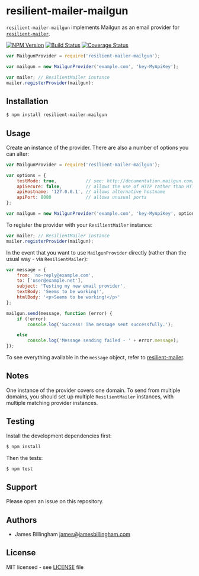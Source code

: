 # resilient-mailer-mailgun

`resilient-mailer-mailgun` implements Mailgun as an email provider for
[`resilient-mailer`](https://github.com/billinghamj/resilient-mailer).

[![NPM Version](https://img.shields.io/npm/v/resilient-mailer-mailgun.svg?style=flat)](https://www.npmjs.org/package/resilient-mailer-mailgun)
[![Build Status](https://img.shields.io/travis/billinghamj/resilient-mailer-mailgun.svg?style=flat)](https://travis-ci.org/billinghamj/resilient-mailer-mailgun)
[![Coverage Status](https://img.shields.io/coveralls/billinghamj/resilient-mailer-mailgun.svg?style=flat)](https://coveralls.io/r/billinghamj/resilient-mailer-mailgun)

```js
var MailgunProvider = require('resilient-mailer-mailgun');

var mailgun = new MailgunProvider('example.com', 'key-MyApiKey');

var mailer; // ResilientMailer instance
mailer.registerProvider(mailgun);
```

## Installation

```bash
$ npm install resilient-mailer-mailgun
```

## Usage

Create an instance of the provider. There are also a number of options you can
alter:

```js
var MailgunProvider = require('resilient-mailer-mailgun');

var options = {
	testMode: true,           // see: http://documentation.mailgun.com/user_manual.html#sending-in-test-mode
	apiSecure: false,         // allows the use of HTTP rather than HTTPS
	apiHostname: '127.0.0.1', // allows alternative hostname
	apiPort: 8080             // allows unusual ports
};

var mailgun = new MailgunProvider('example.com', 'key-MyApiKey', options);
```

To register the provider with your `ResilientMailer` instance:

```js
var mailer; // ResilientMailer instance
mailer.registerProvider(mailgun);
```

In the event that you want to use `MailgunProvider` directly (rather than the
usual way - via `ResilientMailer`):

```js
var message = {
	from: 'no-reply@example.com',
	to: ['user@example.net'],
	subject: 'Testing my new email provider',
	textBody: 'Seems to be working!',
	htmlBody: '<p>Seems to be working!</p>'
};

mailgun.send(message, function (error) {
	if (!error)
		console.log('Success! The message sent successfully.');

	else
		console.log('Message sending failed - ' + error.message);
});
```

To see everything available in the `message` object, refer to
[resilient-mailer](https://github.com/billinghamj/resilient-mailer).

## Notes

One instance of the provider covers one domain. To send from multiple domains,
you should set up multiple `ResilientMailer` instances, with multiple matching
provider instances.

## Testing

Install the development dependencies first:

```bash
$ npm install
```

Then the tests:

```bash
$ npm test
```

## Support

Please open an issue on this repository.

## Authors

- James Billingham <james@jamesbillingham.com>

## License

MIT licensed - see [LICENSE](LICENSE) file
